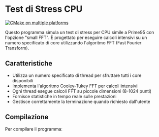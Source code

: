 # Test di Stress CPU

[![CMake on multiple platforms](https://github.com/mmischitelli/MyPrime/actions/workflows/cmake-multi-platform.yml/badge.svg)](https://github.com/mmischitelli/MyPrime/actions/workflows/cmake-multi-platform.yml)

Questo programma simula un test di stress per CPU simile a Prime95 con l'opzione "small FFT". È progettato per eseguire calcoli intensivi su un numero specificato di core utilizzando l'algoritmo FFT (Fast Fourier Transform).

## Caratteristiche

- Utilizza un numero specificato di thread per sfruttare tutti i core disponibili
- Implementa l'algoritmo Cooley-Tukey FFT per calcoli intensivi
- Ogni thread esegue calcoli FFT su piccole dimensioni (8-1024 punti)
- Fornisce statistiche in tempo reale sulle prestazioni
- Gestisce correttamente la terminazione quando richiesto dall'utente

## Compilazione

Per compilare il programma:
